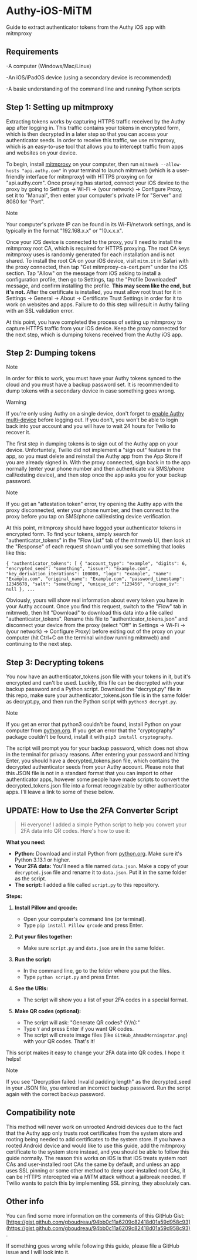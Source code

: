 # Authy-iOS-MiTM
Guide to extract authenticator tokens from the Authy iOS app with mitmproxy

## Requirements
-A computer (Windows/Mac/Linux)

-An iOS/iPadOS device (using a secondary device is recommended)

-A basic understanding of the command line and running Python scripts

## Step 1: Setting up mitmproxy
Extracting tokens works by capturing HTTPS traffic received by the Authy app after logging in. This traffic contains your tokens in encrypted form, which is then decrypted in a later step so that you can access your authenticator seeds. In order to receive this traffic, we use mitmproxy, which is an easy-to-use tool that allows you to intercept traffic from apps and websites on your device.

To begin, install [mitmproxy](https://www.mitmproxy.org) on your computer, then run `mitmweb --allow-hosts "api.authy.com"` in your terminal to launch mitmweb (which is a user-friendly interface for mitmproxy) with HTTPS proxying on for "api.authy.com". Once proxying has started, connect your iOS device to the proxy by going to Settings -> Wi-Fi -> (your network) -> Configure Proxy, set it to "Manual", then enter your computer's private IP for "Server" and 8080 for "Port".

> [!NOTE]
> Your computer's private IP can be found in its Wi-Fi/network settings, and is typically in the format "192.168.x.x" or "10.x.x.x".

Once your iOS device is connected to the proxy, you'll need to install the mitmproxy root CA, which is required for HTTPS proxying. The root CA keys mitmproxy uses is randomly generated for each installation and is not shared. To install the root CA on your iOS device, visit `mitm.it` in Safari with the proxy connected, then tap "Get mitmproxy-ca-cert.pem" under the iOS section. Tap "Allow" on the message from iOS asking to install a configuration profile, then go to Settings, tap the "Profile Downloaded" message, and confirm installing the profile. **This may seem like the end, but it's not.** After the certificate is installed, you must allow root trust for it in Settings -> General -> About -> Certificate Trust Settings in order for it to work on websites and apps. Failure to do this step will result in Authy failing with an SSL validation error.

At this point, you have completed the process of setting up mitmproxy to capture HTTPS traffic from your iOS device. Keep the proxy connected for the next step, which is dumping tokens received from the Authy iOS app.

## Step 2: Dumping tokens
> [!NOTE]
> In order for this to work, you must have your Authy tokens synced to the cloud and you must have a backup password set. It is recommended to dump tokens with a secondary device in case something goes wrong.

> [!WARNING]
> If you're only using Authy on a single device, don't forget to [enable Authy multi-device](https://help.twilio.com/articles/19753646900379-Enable-or-Disable-Authy-Multi-Device) before logging out. If you don't, you won't be able to login back into your account and you will have to wait 24 hours for Twilio to recover it.

The first step in dumping tokens is to sign out of the Authy app on your device. Unfortuntely, Twilio did not implement a "sign out" feature in the app, so you must delete and reinstall the Authy app from the App Store if you are already signed in. With the proxy connected, sign back in to the app normally (enter your phone number and then authenticate via SMS/phone call/existing device), and then stop once the app asks you for your backup password.

> [!NOTE]
> If you get an "attestation token" error, try opening the Authy app with the proxy disconnected, enter your phone number, and then connect to the proxy before you tap on SMS/phone call/existing device verification.

At this point, mitmproxy should have logged your authenticator tokens in encrypted form. To find your tokens, simply search for "authenticator_tokens" in the "Flow List" tab of the mitmweb UI, then look at the "Response" of each request shown until you see something that looks like this:

`{ "authenticator_tokens": [ { "account_type": "example", "digits": 6, "encrypted_seed": "something", "issuer": "Example.com", "key_derivation_iterations": 100000, "logo": "example", "name": "Example.com", "original_name": "Example.com", "password_timestamp": 12345678, "salt": "something", "unique_id": "123456", "unique_iv": null }, ...`

Obviously, yours will show real information about every token you have in your Authy account. Once you find this request, switch to the "Flow" tab in mitmweb, then hit "Download" to download this data into a file called "authenticator_tokens". Rename this file to "authenticator_tokens.json" and disconnect your device from the proxy (select "Off" in Settings -> Wi-Fi -> (your network) -> Configure Proxy) before exiting out of the proxy on your computer (hit Ctrl+C on the terminal window running mitmweb) and continuing to the next step.

## Step 3: Decrypting tokens
You now have an authenticator_tokens.json file with your tokens in it, but it's encrypted and can't be used. Luckily, this file can be decrypted with your backup password and a Python script. Download the "decrypt.py" file in this repo, make sure your authenticator_tokens.json file is in the same folder as decrypt.py, and then run the Python script with `python3 decrypt.py`.

> [!NOTE]
> If you get an error that python3 couldn't be found, install Python on your computer from [python.org](https://www.python.org). If you get an error that the "cryptography" package couldn't be found, install it with `pip3 install cryptography`.

The script will prompt you for your backup password, which does not show in the terminal for privacy reasons. After entering your password and hitting Enter, you should have a decrypted_tokens.json file, which contains the decrypted authenticator seeds from your Authy account. Please note that this JSON file is not in a standard format that you can import to other authenticator apps, however some people have made scripts to convert the decrypted_tokens.json file into a format recognizable by other authenticator apps. I'll leave a link to some of these below.

## UPDATE: How to Use the 2FA Converter Script

>   Hi everyone! I added a simple Python script to help you convert your 2FA data into QR codes. Here's how to use it:

**What you need:**

-   **Python:** Download and install Python from [python.org](https://www.python.org). Make sure it's Python 3.13.1 or higher.
-   **Your 2FA data:** You'll need a file named `data.json`. Make a copy of your `decrypted.json` file and rename it to `data.json`. Put it in the same folder as the script.
-   **The script:** I added a file called `script.py` to this repository.

**Steps:**

1.  **Install Pillow and qrcode:**

    -   Open your computer's command line (or terminal).
    -   Type `pip install Pillow qrcode` and press Enter.

2.  **Put your files together:**

    -   Make sure `script.py` and `data.json` are in the same folder.

3.  **Run the script:**

    -   In the command line, go to the folder where you put the files.
    -   Type `python script.py` and press Enter.

4.  **See the URIs:**

    -   The script will show you a list of your 2FA codes in a special format.

5.  **Make QR codes (optional):**

    -   The script will ask: "Generate QR codes? (Y/n):"
    -   Type `Y` and press Enter if you want QR codes.
    -   The script will create image files (like `GitHub_AhmadMorningstar.png`) with your QR codes.
That's it!

This script makes it easy to change your 2FA data into QR codes. I hope it helps!


> [!NOTE]
> If you see "Decryption failed: Invalid padding length" as the decrypted_seed in your JSON file, you entered an incorrect backup password. Run the script again with the correct backup password.

## Compatibility note
This method will never work on unrooted Android devices due to the fact that the Authy app only trusts root certificates from the system store and rooting being needed to add certificates to the system store. If you have a rooted Android device and would like to use this guide, add the mitmproxy certificate to the system store instead, and you should be able to follow this guide normally. The reason this works on iOS is that iOS treats system root CAs and user-installed root CAs the same by default, and unless an app uses SSL pinning or some other method to deny user-installed root CAs, it can be HTTPS intercepted via a MiTM attack without a jailbreak needed. If Twilio wants to patch this by implementing SSL pinning, they absolutely can.

## Other info
You can find some more information on the comments of this GitHub Gist: [https://gist.github.com/gboudreau/94bb0c11a6209c82418d01a59d958c93](https://gist.github.com/gboudreau/94bb0c11a6209c82418d01a59d958c93).

If something goes wrong while following this guide, please file a GitHub issue and I will look into it.
